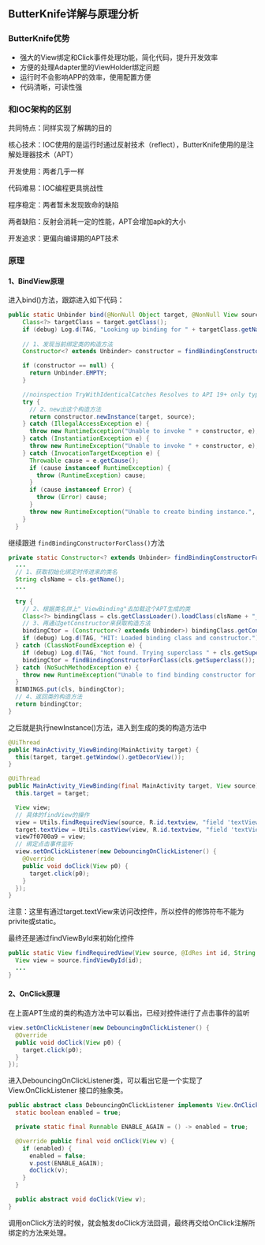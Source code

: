 ## ButterKnife详解与原理分析

### ButterKnife优势

- 强大的View绑定和Click事件处理功能，简化代码，提升开发效率
- 方便的处理Adapter里的ViewHolder绑定问题
- 运行时不会影响APP的效率，使用配置方便
- 代码清晰，可读性强

### 和IOC架构的区别

共同特点：同样实现了解耦的目的

核心技术：IOC使用的是运行时通过反射技术（reflect），ButterKnife使用的是注解处理器技术（APT）

开发使用：两者几乎一样

代码难易：IOC编程更具挑战性

程序稳定：两者暂未发现致命的缺陷

两者缺陷：反射会消耗一定的性能，APT会增加apk的大小

开发追求：更偏向编译期的APT技术

### 原理

#### 1、BindView原理

进入bind()方法，跟踪进入如下代码：

```java
public static Unbinder bind(@NonNull Object target, @NonNull View source) {
    Class<?> targetClass = target.getClass();
    if (debug) Log.d(TAG, "Looking up binding for " + targetClass.getName());
  
    // 1、发现当前绑定类的构造方法
    Constructor<? extends Unbinder> constructor = findBindingConstructorForClass(targetClass);

    if (constructor == null) {
      return Unbinder.EMPTY;
    }

    //noinspection TryWithIdenticalCatches Resolves to API 19+ only type.
    try {
      // 2、new出这个构造方法
      return constructor.newInstance(target, source);
    } catch (IllegalAccessException e) {
      throw new RuntimeException("Unable to invoke " + constructor, e);
    } catch (InstantiationException e) {
      throw new RuntimeException("Unable to invoke " + constructor, e);
    } catch (InvocationTargetException e) {
      Throwable cause = e.getCause();
      if (cause instanceof RuntimeException) {
        throw (RuntimeException) cause;
      }
      if (cause instanceof Error) {
        throw (Error) cause;
      }
      throw new RuntimeException("Unable to create binding instance.", cause);
    }
  }
```

继续跟进 `findBindingConstructorForClass()`方法

```java
private static Constructor<? extends Unbinder> findBindingConstructorForClass(Class<?> cls) {
  ...
  // 1、获取初始化绑定时传进来的类名
  String clsName = cls.getName();
  ...
    
  try {
    // 2、根据类名拼上"_ViewBinding"去加载这个APT生成的类
    Class<?> bindingClass = cls.getClassLoader().loadClass(clsName + "_ViewBinding");
    // 3、再通过getConstructor来获取构造方法
    bindingCtor = (Constructor<? extends Unbinder>) bindingClass.getConstructor(cls, View.class);
    if (debug) Log.d(TAG, "HIT: Loaded binding class and constructor.");
  } catch (ClassNotFoundException e) {
    if (debug) Log.d(TAG, "Not found. Trying superclass " + cls.getSuperclass().getName());
    bindingCtor = findBindingConstructorForClass(cls.getSuperclass());
  } catch (NoSuchMethodException e) {
    throw new RuntimeException("Unable to find binding constructor for " + clsName, e);
  }
  BINDINGS.put(cls, bindingCtor);
  // 4、返回类的构造方法
  return bindingCtor;
}
```

之后就是执行newInstance()方法，进入到生成的类的构造方法中

```java
@UiThread
public MainActivity_ViewBinding(MainActivity target) {
  this(target, target.getWindow().getDecorView());
}

@UiThread
public MainActivity_ViewBinding(final MainActivity target, View source) {
  this.target = target;

  View view;
  // 具体的findView的操作
  view = Utils.findRequiredView(source, R.id.textview, "field 'textView' and method 'click'");
  target.textView = Utils.castView(view, R.id.textview, "field 'textView'", TextView.class);
  view7f0700a9 = view;
  // 绑定点击事件监听
  view.setOnClickListener(new DebouncingOnClickListener() {
    @Override
    public void doClick(View p0) {
      target.click(p0);
    }
  });
}
```

注意：这里有通过target.textView来访问改控件，所以控件的修饰符布不能为privite或static。

最终还是通过findViewById来初始化控件

```java
public static View findRequiredView(View source, @IdRes int id, String who) {
  View view = source.findViewById(id);
  ...
}
```

#### 2、OnClick原理

在上面APT生成的类的构造方法中可以看出，已经对控件进行了点击事件的监听

```java
view.setOnClickListener(new DebouncingOnClickListener() {
  @Override
  public void doClick(View p0) {
    target.click(p0);
  }
});
```

进入DebouncingOnClickListener类，可以看出它是一个实现了 View.OnClickListener 接口的抽象类。

```java
public abstract class DebouncingOnClickListener implements View.OnClickListener {
  static boolean enabled = true;

  private static final Runnable ENABLE_AGAIN = () -> enabled = true;

  @Override public final void onClick(View v) {
    if (enabled) {
      enabled = false;
      v.post(ENABLE_AGAIN);
      doClick(v);
    }
  }

  public abstract void doClick(View v);
}
```

调用onClick方法的时候，就会触发doClick方法回调，最终再交给OnClick注解所绑定的方法来处理。